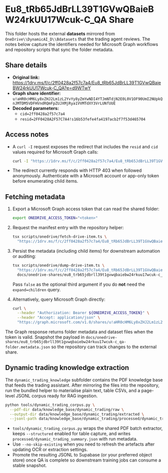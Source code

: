 # Eu8_tRb65JdBrLL39T1GVwQBaieBW24rkUU17Wcuk-C_QA Share

This folder hosts the external **datasets** mirrored from
`OneDrive\\DynamicAI_D\\Bdatasets` that the trading agent reviews. The notes
below capture the identifiers needed for Microsoft Graph workflows and
repository scripts that sync the folder metadata.

## Share details

- **Original link:**
  https://1drv.ms/f/c/2ff0428a2f57c7a4/Eu8_tRb65JdBrLL39T1GVwQBaieBW24rkUU17Wcuk-C_QA?e=d9WTwY
- **Graph share identifier:**
  `u!aHR0cHM6Ly8xZHJ2Lm1zL2YvYy8yZmYwNDI4YTJmNTdjN2E0L0V1OF90UmI2NUpkQnJMTDM5VDFHVndRQmFpZUJXMjRya1VVMTdXY3VrLUNfUUE`
- **Decoded parameters:**
  - `cid=2ff0428a2f57c7a4`
  - `resid=2FF0428A2F57C7A4!s16b53fefe4fa4197acb2f7f53d465704`

## Access notes

- A `curl -I` request exposes the redirect that includes the `resid` and `cid`
  values required for Microsoft Graph calls:

  ```bash
  curl -I "https://1drv.ms/f/c/2ff0428a2f57c7a4/Eu8_tRb65JdBrLL39T1GVwQBaieBW24rkUU17Wcuk-C_QA"
  ```

- The redirect currently responds with HTTP 403 when followed anonymously.
  Authenticate with a Microsoft account or app-only token before enumerating
  child items.

## Fetching metadata

1. Export a Microsoft Graph access token that can read the shared folder:

   ```bash
   export ONEDRIVE_ACCESS_TOKEN="<token>"
   ```

2. Request the manifest entry with the repository helper:

   ```bash
   tsx scripts/onedrive/fetch-drive-item.ts \
     "https://1drv.ms/f/c/2ff0428a2f57c7a4/Eu8_tRb65JdBrLL39T1GVwQBaieBW24rkUU17Wcuk-C_QA"
   ```

3. Persist the metadata (including child items) for downstream automation or
   auditing:

   ```bash
   tsx scripts/onedrive/dump-drive-item.ts \
     "https://1drv.ms/f/c/2ff0428a2f57c7a4/Eu8_tRb65JdBrLL39T1GVwQBaieBW24rkUU17Wcuk-C_QA" \
     docs/onedrive-shares/eu8_trb65jdbrll39t1gvwqbaiebw24rkuu17wcuk-c_qa-folder.metadata.json
   ```

   Pass `false` as the optional third argument if you do **not** need the
   `expand=children` query.

4. Alternatively, query Microsoft Graph directly:

   ```bash
   curl \
     --header "Authorization: Bearer ${ONEDRIVE_ACCESS_TOKEN}" \
     --header "Accept: application/json" \
     "https://graph.microsoft.com/v1.0/shares/u!aHR0cHM6Ly8xZHJ2Lm1zL2YvYy8yZmYwNDI4YTJmNTdjN2E0L0V1OF90UmI2NUpkQnJMTDM5VDFHVndRQmFpZUJXMjRya1VVMTdXY3VrLUNfUUE/driveItem?expand=children"
   ```

The Graph response returns folder metadata and dataset files when the token is
valid. Snapshot the payload in
`docs/onedrive-shares/eu8_trb65jdbrll39t1gvwqbaiebw24rkuu17wcuk-c_qa-folder.metadata.json`
so the repository can track changes to the external share.

## Dynamic trading knowledge extraction

The `dynamic_trading_knowledge` subfolder contains the PDF knowledge base that
feeds the trading assistant. After mirroring the files into the repository, run
the bundled helper to materialise plain text, table CSVs, and a page-level JSONL
corpus ready for RAG ingestion.

```bash
python tools/dynamic_trading_corpus.py \
  --pdf-dir data/knowledge_base/dynamic_trading/raw \
  --output-dir data/knowledge_base/dynamic_trading/extracted \
  --jsonl-path data/knowledge_base/dynamic_trading/processed/dynamic_trading_knowledge.jsonl
```

- `tools/dynamic_trading_corpus.py` wraps the shared PDF batch extractor, keeps
  `--structured` enabled for table capture, and writes
  `processed/dynamic_trading_summary.json` with run metadata.
- Use `--no-skip-existing` when you need to refresh the artefacts after updating
  OCR or extraction settings.
- Promote the resulting JSONL to Supabase (or your preferred object store) once
  QA is complete so downstream training jobs can consume a stable snapshot.
